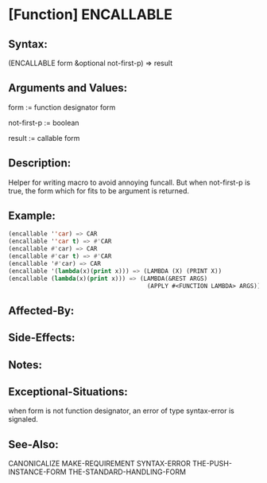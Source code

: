 # [Function] ENCALLABLE

## Syntax:

(ENCALLABLE form &optional not-first-p) => result

## Arguments and Values:

form := function designator form

not-first-p := boolean

result := callable form

## Description:
Helper for writing macro to avoid annoying funcall.
But when not-first-p is true, the form which for fits to be argument is returned.

## Example:
```lisp
(encallable ''car) => CAR
(encallable ''car t) => #'CAR
(encallable #'car) => CAR
(encallable #'car t) => #'CAR
(encallable '#'car) => CAR
(encallable '(lambda(x)(print x))) => (LAMBDA (X) (PRINT X))
(encallable (lambda(x)(print x))) => (LAMBDA(&REST ARGS)
                                       (APPLY #<FUNCTION LAMBDA> ARGS))
```

## Affected-By:

## Side-Effects:

## Notes:

## Exceptional-Situations:
when form is not function designator, an error of type syntax-error is signaled.

## See-Also:

CANONICALIZE
MAKE-REQUIREMENT
SYNTAX-ERROR
THE-PUSH-INSTANCE-FORM
THE-STANDARD-HANDLING-FORM
